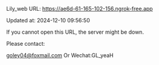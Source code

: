 Lily_web URL: https://ae6d-61-165-102-156.ngrok-free.app

Updated at: 2024-12-10 09:56:50

If you cannot open this URL, the server might be down.

Please contact: 

goley04@foxmail.com Or Wechat:GL_yeaH